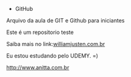 * GitHub

Arquivo da aula de GIT e Github para iniciantes

Este é um repositorio teste


Saiba mais no link:[williamjusten.com.br](http://willianjusten.com.br)

Eu estou estudando pelo UDEMY. =)

http://www.anitta.com.br
 
